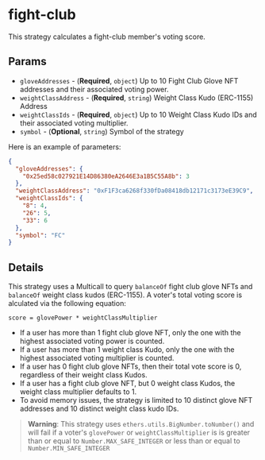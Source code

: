 # fight-club

This strategy calculates a fight-club member's voting score.

## Params

- `gloveAddresses` - (**Required**, `object`) Up to 10 Fight Club Glove NFT
  addresses and their associated voting power.
- `weightClassAddress` - (**Required**, `string`) Weight Class Kudo (ERC-1155)
  Address
- `weightClassIds` - (**Required**, `object`) Up to 10 Weight Class Kudo IDs and
  their associated voting multiplier.
- `symbol` - (**Optional**, `string`) Symbol of the strategy


Here is an example of parameters:

```json
{
  "gloveAddresses": {
    "0x25ed58c027921E14D86380eA2646E3a1B5C55A8b": 3
  },
  "weightClassAddress": "0xF1F3ca6268f330fDa08418db12171c3173eE39C9",
  "weightClassIds": {
    "8": 4,
    "26": 5,
    "33": 6
  },
  "symbol": "FC"
}
```

## Details

This strategy uses a Multicall to query `balanceOf` fight club glove NFTs and
`balanceOf` weight class kudos (ERC-1155). A voter's total voting score is
alculated via the following equation:

```
score = glovePower * weightClassMultiplier
```

* If a user has more than 1 fight club glove NFT, only the one with the highest
  associated voting power is counted.
* If a user has more than 1 weight class Kudo, only the one with the highest
  associated voting multiplier is counted.
* If a user has 0 fight club glove NFTs, then their total vote score is 0,
  regardless of their weight class Kudos.
* If a user has a fight club glove NFT, but 0 weight class Kudos, the weight
  class multiplier defaults to 1.
* To avoid memory issues, the strategy is limited to 10 distinct glove NFT
  addresses and 10 distinct weight class kudo IDs.

> **Warning**: This strategy uses `ethers.utils.BigNumber.toNumber()` and will
  fail if a voter's `glovePower` or `weightClassMultiplier` is is greater than
  or equal to `Number.MAX_SAFE_INTEGER` or less than or equal to
  `Number.MIN_SAFE_INTEGER`
